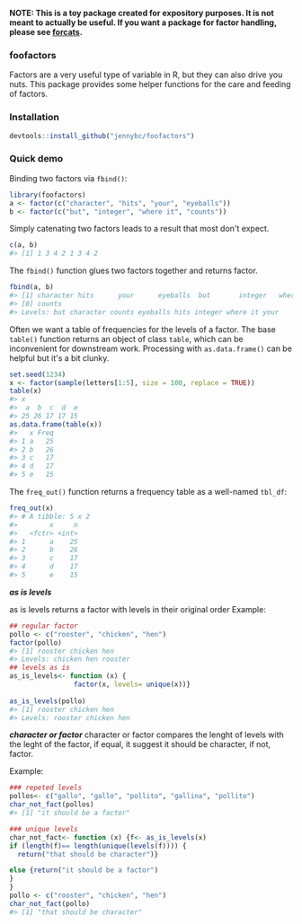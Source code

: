 <!-- README.md is generated from README.Rmd. Please edit that file -->
**NOTE: This is a toy package created for expository purposes. It is not meant to actually be useful. If you want a package for factor handling, please see [forcats](https://cran.r-project.org/package=forcats).**

### foofactors

Factors are a very useful type of variable in R, but they can also drive you nuts. This package provides some helper functions for the care and feeding of factors.

### Installation

``` r
devtools::install_github("jennybc/foofactors")
```

### Quick demo

Binding two factors via `fbind()`:

``` r
library(foofactors)
a <- factor(c("character", "hits", "your", "eyeballs"))
b <- factor(c("but", "integer", "where it", "counts"))
```

Simply catenating two factors leads to a result that most don't expect.

``` r
c(a, b)
#> [1] 1 3 4 2 1 3 4 2
```

The `fbind()` function glues two factors together and returns factor.

``` r
fbind(a, b)
#> [1] character hits      your      eyeballs  but       integer   where it 
#> [8] counts   
#> Levels: but character counts eyeballs hits integer where it your
```

Often we want a table of frequencies for the levels of a factor. The base `table()` function returns an object of class `table`, which can be inconvenient for downstream work. Processing with `as.data.frame()` can be helpful but it's a bit clunky.

``` r
set.seed(1234)
x <- factor(sample(letters[1:5], size = 100, replace = TRUE))
table(x)
#> x
#>  a  b  c  d  e 
#> 25 26 17 17 15
as.data.frame(table(x))
#>   x Freq
#> 1 a   25
#> 2 b   26
#> 3 c   17
#> 4 d   17
#> 5 e   15
```

The `freq_out()` function returns a frequency table as a well-named `tbl_df`:

``` r
freq_out(x)
#> # A tibble: 5 x 2
#>        x     n
#>   <fctr> <int>
#> 1      a    25
#> 2      b    26
#> 3      c    17
#> 4      d    17
#> 5      e    15
```

***as is levels***

as is levels returns a factor with levels in their original order Example:

``` r
## regular factor
pollo <- c("rooster", "chicken", "hen")
factor(pollo)
#> [1] rooster chicken hen    
#> Levels: chicken hen rooster
## levels as is
as_is_levels<- function (x) {
                factor(x, levels= unique(x))}
  
as_is_levels(pollo)
#> [1] rooster chicken hen    
#> Levels: rooster chicken hen
```

***character or factor*** character or factor compares the lenght of levels with the leght of the factor, if equal, it suggest it should be character, if not, factor.

Example:

``` r
### repeted levels
pollos<- c("gallo", "gallo", "pollito", "gallina", "pollito")
char_not_fact(pollos)
#> [1] "it should be a factor"

### unique levels
char_not_fact<- function (x) {f<- as_is_levels(x)
if (length(f)== length(unique(levels(f)))) {
  return("that should be character")}

else {return("it should be a factor")
}
}
pollo <- c("rooster", "chicken", "hen")
char_not_fact(pollo)
#> [1] "that should be character"
```
